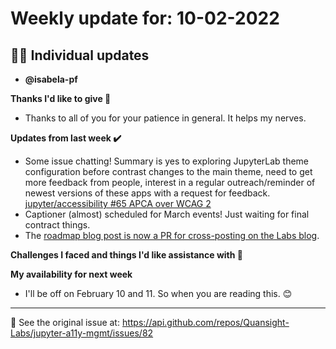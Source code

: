# Weekly update for: 10-02-2022

## :singer: Individual updates

- **@isabela-pf** 

 **Thanks I'd like to give 🙌**
- Thanks to all of you for your patience in general. It helps my nerves.

**Updates from last week :heavy_check_mark:**
- Some issue chatting! Summary is yes to exploring JupyterLab theme configuration before contrast changes to the main theme, need to get more feedback from people, interest in a regular outreach/reminder of newest versions of these apps with a request for feedback. [jupyter/accessibility #65 APCA over WCAG 2](https://github.com/jupyter/accessibility/issues/65#issuecomment-1030494769)
- Captioner (almost) scheduled for March events! Just waiting for final contract things.
- The [roadmap blog post is now a PR for cross-posting on the Labs blog](https://github.com/Quansight-Labs/quansight-labs-site/pull/304).

**Challenges I faced and things I'd like assistance with 🙏**

**My availability for next week**
- I'll be off on February 10 and 11. So when you are reading this. 😊 
---


:link: See the original issue at: <https://api.github.com/repos/Quansight-Labs/jupyter-a11y-mgmt/issues/82>


